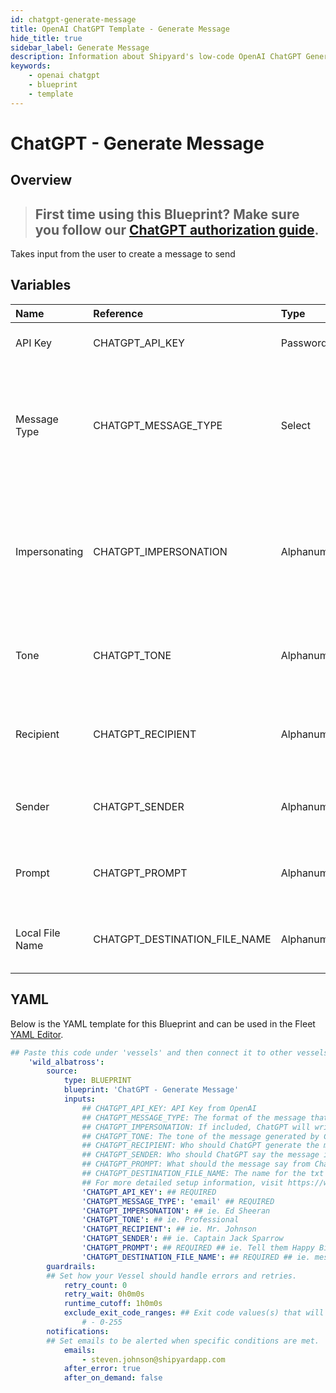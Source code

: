 ```yaml
---
id: chatgpt-generate-message
title: OpenAI ChatGPT Template - Generate Message
hide_title: true
sidebar_label: Generate Message
description: Information about Shipyard's low-code OpenAI ChatGPT Generate Message blueprint. Takes input from the user to create a message to send 
keywords:
    - openai chatgpt
    - blueprint
    - template
---
```


# ChatGPT - Generate Message

## Overview
> ## **First time using this Blueprint? Make sure you follow our [ChatGPT authorization guide](https://www.shipyardapp.com/docs/blueprint-library/chatgpt/chatgpt-authorization/)**.

Takes input from the user to create a message to send

## Variables

| Name | Reference | Type | Required | Default | Options | Description |
|:-----|:----------|:-----|:---------|:--------|:--------|:------------|
| API Key | CHATGPT_API_KEY  | Password |:white_check_mark: | `-` | - | API Key from OpenAI |
| Message Type | CHATGPT_MESSAGE_TYPE  | Select |:white_check_mark: | `Email` | Email: `email`<br></br><br></br>Message: `message`<br></br><br></br> | The format of the message that will be generated by ChatGPT |
| Impersonating | CHATGPT_IMPERSONATION  | Alphanumeric |:heavy_minus_sign: | `-` | - | If included, ChatGPT will write the message in the same speaking style of the person listed. |
| Tone | CHATGPT_TONE  | Alphanumeric |:heavy_minus_sign: | `-` | - | The tone of the message generated by ChatGPT |
| Recipient | CHATGPT_RECIPIENT  | Alphanumeric |:heavy_minus_sign: | `-` | - | Who should ChatGPT generate the message for |
| Sender | CHATGPT_SENDER  | Alphanumeric |:heavy_minus_sign: | `-` | - | Who should ChatGPT say the message is from |
| Prompt | CHATGPT_PROMPT  | Alphanumeric |:white_check_mark: | `-` | - | What should the message say from ChatGPT |
| Local File Name | CHATGPT_DESTINATION_FILE_NAME  | Alphanumeric |:white_check_mark: | `-` | - | The name for the txt file once it is generated. |


## YAML
Below is the YAML template for this Blueprint and can be used in the Fleet [YAML Editor](../../reference/fleets/yaml-editor.md).
```yaml
## Paste this code under 'vessels' and then connect it to other vessels under 'connections'
    'wild_albatross':
        source:
            type: BLUEPRINT
            blueprint: 'ChatGPT - Generate Message'
            inputs: 
                ## CHATGPT_API_KEY: API Key from OpenAI
                ## CHATGPT_MESSAGE_TYPE: The format of the message that will be generated by ChatGPT
                ## CHATGPT_IMPERSONATION: If included, ChatGPT will write the message in the same speaking style of the person listed.
                ## CHATGPT_TONE: The tone of the message generated by ChatGPT
                ## CHATGPT_RECIPIENT: Who should ChatGPT generate the message for
                ## CHATGPT_SENDER: Who should ChatGPT say the message is from
                ## CHATGPT_PROMPT: What should the message say from ChatGPT
                ## CHATGPT_DESTINATION_FILE_NAME: The name for the txt file once it is generated.
                ## For more detailed setup information, visit https://www.shipyardapp.com/docs/blueprint-library/chatgpt#generate-message-blueprint
                'CHATGPT_API_KEY': ## REQUIRED
                'CHATGPT_MESSAGE_TYPE': 'email' ## REQUIRED
                'CHATGPT_IMPERSONATION': ## ie. Ed Sheeran
                'CHATGPT_TONE': ## ie. Professional
                'CHATGPT_RECIPIENT': ## ie. Mr. Johnson
                'CHATGPT_SENDER': ## ie. Captain Jack Sparrow 
                'CHATGPT_PROMPT': ## REQUIRED ## ie. Tell them Happy Birthday!
                'CHATGPT_DESTINATION_FILE_NAME': ## REQUIRED ## ie. message.txt
        guardrails:
        ## Set how your Vessel should handle errors and retries.
            retry_count: 0
            retry_wait: 0h0m0s
            runtime_cutoff: 1h0m0s
            exclude_exit_code_ranges: ## Exit code values(s) that will not be retried if encountered during a Voyage.
                # - 0-255
        notifications: 
        ## Set emails to be alerted when specific conditions are met.
            emails:
                - steven.johnson@shipyardapp.com
            after_error: true
            after_on_demand: false
```
